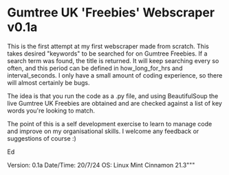 # Gumtree UK 'Freebies' Webscraper v0.1a


This is the first attempt at my first webscraper made from scratch. This takes desired "keywords" to be searched
for on Gumtree Freebies. If a search term was found, the title is returned. It will keep searching every so often,
and this period can be defined in how_long_for_hrs and interval_seconds. I only have a small amount of coding
experience, so there will almost certainly be bugs.

The idea is that you run the code as a .py file, and using BeautifulSoup the live Gumtree UK Freebies are obtained and are checked against a list of key words you're looking to match.

The point of this is a self development exercise to learn to manage code and improve on my organisational skills. I welcome any feedback or suggestions of course :)

Ed

Version: 0.1a
Date/Time: 20/7/24
OS: Linux Mint Cinnamon 21.3"""
